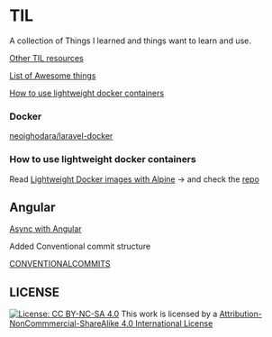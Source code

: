 # TIL

A collection of Things I learned and things want to learn and use.

[Other TIL resources](til.md)

[List of Awesome things](awesome.md)

[How to use lightweight docker containers](#how-to-use-lightweight-docker-containers)


### Docker 
[neoighodara/laravel-docker](https://github.com/neoighodaro/laravel-docker)

<a name="how-to-use-lightweight-docker-containers"></a>
### How to use lightweight docker containers

Read [Lightweight Docker images with Alpine](https://weeraman.com/lightweight-docker-images-with-alpine-5dc21936f689) -> and check the [repo](https://github.com/aweeraman/lightweight-docker-go)

## Angular

[Async with Angular](https://github.com/ultrasonicsoft/ng-async-await-demo)

Added Conventional commit structure

[CONVENTIONALCOMMITS](conventionalcommits.md)

## LICENSE

[![License: CC BY-NC-SA 4.0](https://licensebuttons.net/l/by-nc-sa/4.0/80x15.png)](http://creativecommons.org/licenses/by-nc-sa/4.0/)
This work is licensed by a [Attribution-NonCommmercial-ShareAlike 4.0 International License](http://creativecommons.org/licenses/by-nc-sa/4.0/)
